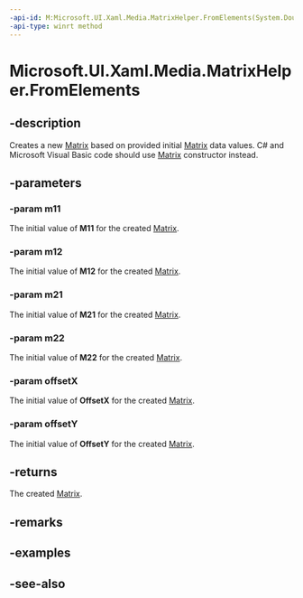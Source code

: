 ```yaml
---
-api-id: M:Microsoft.UI.Xaml.Media.MatrixHelper.FromElements(System.Double,System.Double,System.Double,System.Double,System.Double,System.Double)
-api-type: winrt method
---
```


<!-- Method syntax
public Windows.UI.Xaml.Media.Matrix FromElements(System.Double m11, System.Double m12, System.Double m21, System.Double m22, System.Double offsetX, System.Double offsetY)
-->

# Microsoft.UI.Xaml.Media.MatrixHelper.FromElements

## -description
Creates a new [Matrix](matrix.md) based on provided initial [Matrix](matrix.md) data values. C# and Microsoft Visual Basic code should use [Matrix](matrix_matrix_1.md) constructor instead.

## -parameters
### -param m11
The initial value of **M11** for the created [Matrix](matrix.md).

### -param m12
The initial value of **M12** for the created [Matrix](matrix.md).

### -param m21
The initial value of **M21** for the created [Matrix](matrix.md).

### -param m22
The initial value of **M22** for the created [Matrix](matrix.md).

### -param offsetX
The initial value of **OffsetX** for the created [Matrix](matrix.md).

### -param offsetY
The initial value of **OffsetY** for the created [Matrix](matrix.md).

## -returns
The created [Matrix](matrix.md).

## -remarks

## -examples

## -see-also
